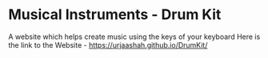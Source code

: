 # Musical Instruments - Drum Kit
A website which helps create music using the keys of your keyboard
Here is the link to the Website - https://urjaashah.github.io/DrumKit/
